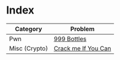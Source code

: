 # Index

Category | Problem
--------|--------
Pwn | [999 Bottles](https://github.com/b0th/CTF/tree/master/RITSECCTF2019/999%20Bottles)
Misc (Crypto) |  [Crack me If You Can](https://github.com/b0th/CTF/tree/master/RITSECCTF2019/Crack%20me%20If%20You%20Can)
